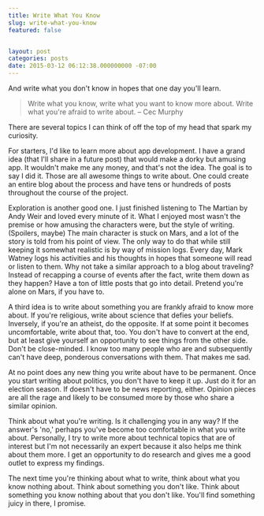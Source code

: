 ```yaml
---
title: Write What You Know
slug: write-what-you-know
featured: false


layout: post
categories: posts
date: 2015-03-12 06:12:38.000000000 -07:00
---
```


And write what you don't know in hopes that one day you'll learn.

> Write what you know, write what you want to know more about. Write what you're afraid to write about. – Cec Murphy

There are several topics I can think of off the top of my head that spark my curiosity.

For starters, I'd like to learn more about app development. I have a grand idea (that I'll share in a future post) that would make a dorky but amusing app. It wouldn't make me any money, and that's not the idea. The goal is to say I did it. Those are all awesome things to write about. One could create an entire blog about the process and have tens or hundreds of posts throughout the course of the project.

Exploration is another good one. I just finished listening to The Martian by Andy Weir and loved every minute of it. What I enjoyed most wasn't the premise or how amusing the characters were, but the style of writing. (Spoilers, maybe) The main character is stuck on Mars, and a lot of the story is told from his point of view. The only way to do that while still keeping it somewhat realistic is by way of mission logs. Every day, Mark Watney logs his activities and his thoughts in hopes that someone will read or listen to them. Why not take a similar approach to a blog about traveling? Instead of recapping a course of events after the fact, write them down as they happen? Have a ton of little posts that go into detail. Pretend you're alone on Mars, if you have to.

A third idea is to write about something you are frankly afraid to know more about. If you're religious, write about science that defies your beliefs. Inversely, if you're an atheist, do the opposite. If at some point it becomes uncomfortable, write about that, too. You don't have to convert at the end, but at least give yourself an opportunity to see things from the other side. Don't be close-minded. I know too many people who are and subsequently can't have deep, ponderous conversations with them. That makes me sad.

At no point does any new thing you write about have to be permanent. Once you start writing about politics, you don't have to keep it up. Just do it for an election season. If doesn't have to be news reporting, either. Opinion pieces are all the rage and likely to be consumed more by those who share a similar opinion.

Think about what you're writing. Is it challenging you in any way? If the answer's 'no,' perhaps you've become too comfortable in what you write about. Personally, I try to write more about technical topics that are of interest but I'm not necessarily an expert because it also helps me think about them more. I get an opportunity to do research and gives me a good outlet to express my findings.

The next time you're thinking about what to write, think about what you know nothing about. Think about something you don't like. Think about something you know nothing about that you don't like. You'll find something juicy in there, I promise.

